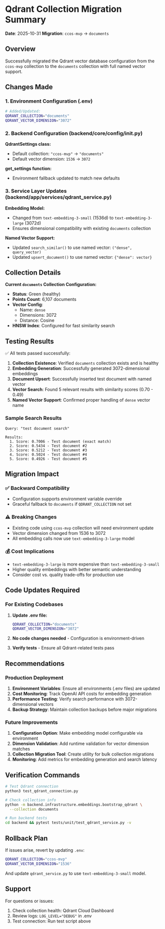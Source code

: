 # Qdrant Collection Migration Summary

**Date**: 2025-10-31
**Migration**: `ccos-mvp` → `documents`

## Overview

Successfully migrated the Qdrant vector database configuration from the `ccos-mvp` collection to the `documents` collection with full named vector support.

## Changes Made

### 1. Environment Configuration (.env)

```bash
# Added/Updated:
QDRANT_COLLECTION="documents"
QDRANT_VECTOR_DIMENSION="3072"
```

### 2. Backend Configuration (backend/core/config/__init__.py)

**QdrantSettings class:**
- Default collection: `"ccos-mvp"` → `"documents"`
- Default vector dimension: `1536` → `3072`

**get_settings function:**
- Environment fallback updated to match new defaults

### 3. Service Layer Updates (backend/app/services/qdrant_service.py)

**Embedding Model:**
- Changed from `text-embedding-3-small` (1536d) to `text-embedding-3-large` (3072d)
- Ensures dimensional compatibility with existing `documents` collection

**Named Vector Support:**
- Updated `search_similar()` to use named vector: `("dense", query_vector)`
- Updated `upsert_document()` to use named vector: `{"dense": vector}`

## Collection Details

**Current `documents` Collection Configuration:**
- **Status**: Green (healthy)
- **Points Count**: 6,107 documents
- **Vector Config**:
  - Name: `dense`
  - Dimensions: 3072
  - Distance: Cosine
- **HNSW Index**: Configured for fast similarity search

## Testing Results

✅ All tests passed successfully:

1. **Collection Existence**: Verified `documents` collection exists and is healthy
2. **Embedding Generation**: Successfully generated 3072-dimensional embeddings
3. **Document Upsert**: Successfully inserted test document with named vector
4. **Vector Search**: Found 5 relevant results with similarity scores (0.70 - 0.49)
5. **Named Vector Support**: Confirmed proper handling of `dense` vector name

### Sample Search Results

```
Query: "test document search"

Results:
  1. Score: 0.7006 - Test document (exact match)
  2. Score: 0.5434 - Test document #2
  3. Score: 0.5212 - Test document #3
  4. Score: 0.5024 - Test document #4
  5. Score: 0.4926 - Test document #5
```

## Migration Impact

### ✅ Backward Compatibility
- Configuration supports environment variable override
- Graceful fallback to `documents` if `QDRANT_COLLECTION` not set

### ⚠️ Breaking Changes
- Existing code using `ccos-mvp` collection will need environment update
- Vector dimension changed from 1536 to 3072
- All embedding calls now use `text-embedding-3-large` model

### 💰 Cost Implications
- `text-embedding-3-large` is more expensive than `text-embedding-3-small`
- Higher quality embeddings with better semantic understanding
- Consider cost vs. quality trade-offs for production use

## Code Updates Required

### For Existing Codebases

1. **Update .env file:**
   ```bash
   QDRANT_COLLECTION="documents"
   QDRANT_VECTOR_DIMENSION="3072"
   ```

2. **No code changes needed** - Configuration is environment-driven

3. **Verify tests** - Ensure all Qdrant-related tests pass

## Recommendations

### Production Deployment

1. **Environment Variables**: Ensure all environments (.env files) are updated
2. **Cost Monitoring**: Track OpenAI API costs for embedding generation
3. **Performance Testing**: Verify search performance with 3072-dimensional vectors
4. **Backup Strategy**: Maintain collection backups before major migrations

### Future Improvements

1. **Configuration Option**: Make embedding model configurable via environment
2. **Dimension Validation**: Add runtime validation for vector dimension matches
3. **Collection Migration Tool**: Create utility for bulk collection migrations
4. **Monitoring**: Add metrics for embedding generation and search latency

## Verification Commands

```bash
# Test Qdrant connection
python3 test_qdrant_connection.py

# Check collection info
python -m backend.infrastructure.embeddings.bootstrap_qdrant \
  --collection documents

# Run backend tests
cd backend && pytest tests/unit/test_qdrant_service.py -v
```

## Rollback Plan

If issues arise, revert by updating `.env`:

```bash
QDRANT_COLLECTION="ccos-mvp"
QDRANT_VECTOR_DIMENSION="1536"
```

And update `qdrant_service.py` to use `text-embedding-3-small` model.

## Support

For questions or issues:
1. Check collection health: Qdrant Cloud Dashboard
2. Review logs: `LOG_LEVEL="DEBUG"` in .env
3. Test connection: Run test script above
